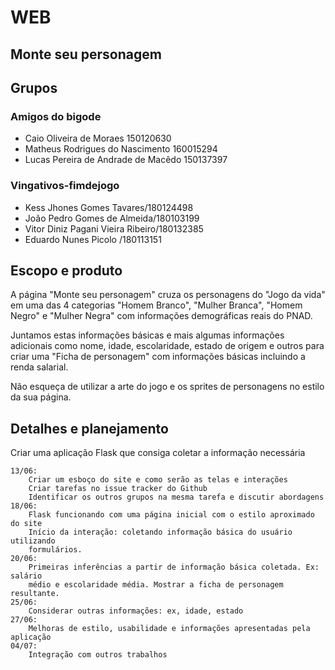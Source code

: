 # WEB
## Monte seu personagem

## Grupos

### Amigos do bigode	
- Caio Oliveira de Moraes 150120630	
- Matheus Rodrigues do Nascimento 160015294	
- Lucas Pereira de Andrade de Macêdo 150137397

### Vingativos-fimdejogo	
- Kess Jhones Gomes Tavares/180124498	
- João Pedro Gomes de Almeida/180103199	
- Vitor Diniz Pagani Vieira Ribeiro/180132385	
- Eduardo Nunes Picolo /180113151



## Escopo e produto

A página "Monte seu personagem" cruza os personagens do "Jogo da vida" em uma das
4 categorias "Homem Branco", "Mulher Branca", "Homem Negro" e "Mulher Negra" com 
informações demográficas reais do PNAD.

Juntamos estas informações básicas e mais algumas informações adicionais como
nome, idade, escolaridade, estado de origem e outros para criar uma "Ficha de
personagem" com informações básicas incluindo a renda salarial.

Não esqueça de utilizar a arte do jogo e os sprites de personagens no estilo da sua página.

## Detalhes e planejamento

Criar uma aplicação Flask que consiga coletar a informação necessária

``` 
13/06:
    Criar um esboço do site e como serão as telas e interações
    Criar tarefas no issue tracker do Github
    Identificar os outros grupos na mesma tarefa e discutir abordagens
18/06:
    Flask funcionando com uma página inicial com o estilo aproximado do site
    Início da interação: coletando informação básica do usuário utilizando
    formulários.
20/06:
    Primeiras inferências a partir de informação básica coletada. Ex: salário 
    médio e escolaridade média. Mostrar a ficha de personagem resultante.
25/06:
    Considerar outras informações: ex, idade, estado 
27/06:
    Melhoras de estilo, usabilidade e informações apresentadas pela aplicação
04/07:
    Integração com outros trabalhos
```
